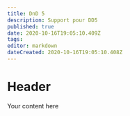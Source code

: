 ```yaml
---
title: DnD 5
description: Support pour DD5
published: true
date: 2020-10-16T19:05:10.409Z
tags: 
editor: markdown
dateCreated: 2020-10-16T19:05:10.408Z
---
```


# Header
Your content here